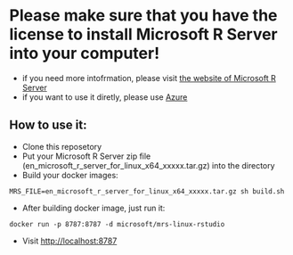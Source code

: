 # Please make sure that you have the license to install Microsoft R Server into your computer!
- if you need more intofrmation, please visit [the website of Microsoft R Server](https://www.microsoft.com/en-us/cloud-platform/r-server)
- if you want to use it diretly, please use [Azure](https://azure.microsoft.com/en-us/marketplace/?term=microsoft+r+server)

## How to use it:
- Clone this reposetory
- Put your Microsoft R Server zip file (en_microsoft_r_server_for_linux_x64_xxxxx.tar.gz) into the directory
- Build your docker images:
```
MRS_FILE=en_microsoft_r_server_for_linux_x64_xxxxx.tar.gz sh build.sh
```
- After building docker image, just run it:
```
docker run -p 8787:8787 -d microsoft/mrs-linux-rstudio
```
- Visit [http://localhost:8787](http://localhost:8787)